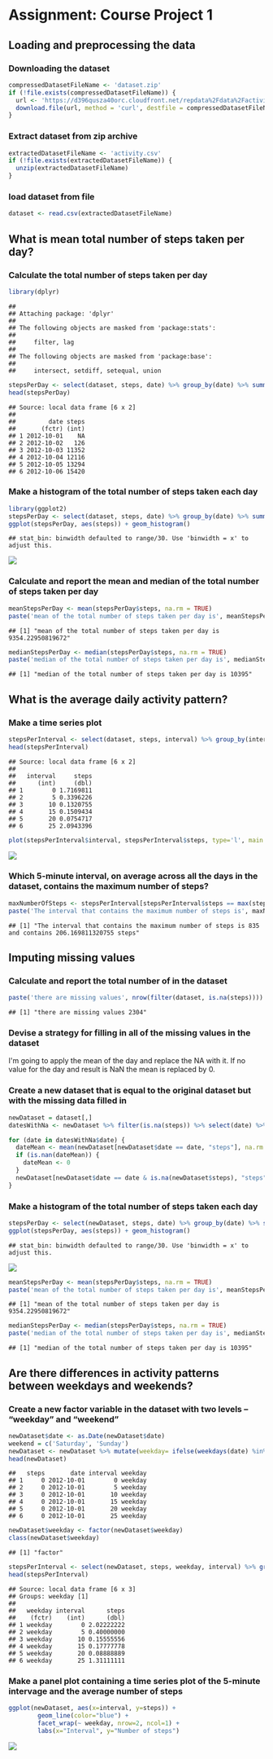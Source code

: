 # Assignment: Course Project 1

## Loading and preprocessing the data

### Downloading the dataset


```r
compressedDatasetFileName <- 'dataset.zip'
if (!file.exists(compressedDatasetFileName)) {
  url <- 'https://d396qusza40orc.cloudfront.net/repdata%2Fdata%2Factivity.zip'
  download.file(url, method = 'curl', destfile = compressedDatasetFileName)
}
```

### Extract dataset from zip archive


```r
extractedDatasetFileName <- 'activity.csv'
if (!file.exists(extractedDatasetFileName)) {
  unzip(extractedDatasetFileName)
}
```

### load dataset from file


```r
dataset <- read.csv(extractedDatasetFileName)
```

## What is mean total number of steps taken per day?

### Calculate the total number of steps taken per day


```r
library(dplyr)
```

```
## 
## Attaching package: 'dplyr'
## 
## The following objects are masked from 'package:stats':
## 
##     filter, lag
## 
## The following objects are masked from 'package:base':
## 
##     intersect, setdiff, setequal, union
```

```r
stepsPerDay <- select(dataset, steps, date) %>% group_by(date) %>% summarise(steps = sum(steps))
head(stepsPerDay)
```

```
## Source: local data frame [6 x 2]
## 
##         date steps
##       (fctr) (int)
## 1 2012-10-01    NA
## 2 2012-10-02   126
## 3 2012-10-03 11352
## 4 2012-10-04 12116
## 5 2012-10-05 13294
## 6 2012-10-06 15420
```

### Make a histogram of the total number of steps taken each day


```r
library(ggplot2)
stepsPerDay <- select(dataset, steps, date) %>% group_by(date) %>% summarise(steps = sum(steps, na.rm=TRUE))
ggplot(stepsPerDay, aes(steps)) + geom_histogram()
```

```
## stat_bin: binwidth defaulted to range/30. Use 'binwidth = x' to adjust this.
```

![](PA1_template_files/figure-html/qplot-1.png) 

### Calculate and report the mean and median of the total number of steps taken per day


```r
meanStepsPerDay <- mean(stepsPerDay$steps, na.rm = TRUE)
paste('mean of the total number of steps taken per day is', meanStepsPerDay)
```

```
## [1] "mean of the total number of steps taken per day is 9354.22950819672"
```

```r
medianStepsPerDay <- median(stepsPerDay$steps, na.rm = TRUE)
paste('median of the total number of steps taken per day is', medianStepsPerDay)
```

```
## [1] "median of the total number of steps taken per day is 10395"
```

## What is the average daily activity pattern?

### Make a time series plot


```r
stepsPerInterval <- select(dataset, steps, interval) %>% group_by(interval) %>% summarise(steps = mean(steps, na.rm=TRUE))
head(stepsPerInterval)
```

```
## Source: local data frame [6 x 2]
## 
##   interval     steps
##      (int)     (dbl)
## 1        0 1.7169811
## 2        5 0.3396226
## 3       10 0.1320755
## 4       15 0.1509434
## 5       20 0.0754717
## 6       25 2.0943396
```

```r
plot(stepsPerInterval$interval, stepsPerInterval$steps, type='l', main = 'Average daily activity pattern', xlab = 'Interval', ylab = 'Average steps')
```

![](PA1_template_files/figure-html/unnamed-chunk-6-1.png) 

### Which 5-minute interval, on average across all the days in the dataset, contains the maximum number of steps?

```r
maxNumberOfSteps <- stepsPerInterval[stepsPerInterval$steps == max(stepsPerInterval$steps),]
paste('The interval that contains the maximum number of steps is', maxNumberOfSteps$interval, 'and contains', maxNumberOfSteps$steps, 'steps')
```

```
## [1] "The interval that contains the maximum number of steps is 835 and contains 206.169811320755 steps"
```

## Imputing missing values

### Calculate and report the total number of in the dataset

```r
paste('there are missing values', nrow(filter(dataset, is.na(steps))))
```

```
## [1] "there are missing values 2304"
```

### Devise a strategy for filling in all of the missing values in the dataset

I'm going to apply the mean of the day and replace the NA with it. If no value for the day and result is NaN the mean is replaced by 0.

### Create a new dataset that is equal to the original dataset but with the missing data filled in

```r
newDataset = dataset[,]
datesWithNa <- newDataset %>% filter(is.na(steps)) %>% select(date) %>% unique()

for (date in datesWithNa$date) {
  dateMean <- mean(newDataset[newDataset$date == date, "steps"], na.rm = TRUE)
  if (is.nan(dateMean)) {
    dateMean <- 0
  }
  newDataset[newDataset$date == date & is.na(newDataset$steps), "steps"] <- dateMean
}
```

### Make a histogram of the total number of steps taken each day


```r
stepsPerDay <- select(newDataset, steps, date) %>% group_by(date) %>% summarise(steps = sum(steps, na.rm=TRUE))
ggplot(stepsPerDay, aes(steps)) + geom_histogram()
```

```
## stat_bin: binwidth defaulted to range/30. Use 'binwidth = x' to adjust this.
```

![](PA1_template_files/figure-html/unnamed-chunk-10-1.png) 


```r
meanStepsPerDay <- mean(stepsPerDay$steps, na.rm = TRUE)
paste('mean of the total number of steps taken per day is', meanStepsPerDay)
```

```
## [1] "mean of the total number of steps taken per day is 9354.22950819672"
```

```r
medianStepsPerDay <- median(stepsPerDay$steps, na.rm = TRUE)
paste('median of the total number of steps taken per day is', medianStepsPerDay)
```

```
## [1] "median of the total number of steps taken per day is 10395"
```

## Are there differences in activity patterns between weekdays and weekends?

### Create a new factor variable in the dataset with two levels – “weekday” and “weekend” 

```r
newDataset$date <- as.Date(newDataset$date)
weekend = c('Saturday', 'Sunday')
newDataset <- newDataset %>% mutate(weekday= ifelse(weekdays(date) %in% weekend, 'weekend', 'weekday'))
head(newDataset)
```

```
##   steps       date interval weekday
## 1     0 2012-10-01        0 weekday
## 2     0 2012-10-01        5 weekday
## 3     0 2012-10-01       10 weekday
## 4     0 2012-10-01       15 weekday
## 5     0 2012-10-01       20 weekday
## 6     0 2012-10-01       25 weekday
```

```r
newDataset$weekday <- factor(newDataset$weekday)
class(newDataset$weekday)
```

```
## [1] "factor"
```

```r
stepsPerInterval <- select(newDataset, steps, weekday, interval) %>% group_by(weekday, interval ) %>% summarise(steps = mean(steps, na.rm=TRUE))
head(stepsPerInterval)
```

```
## Source: local data frame [6 x 3]
## Groups: weekday [1]
## 
##   weekday interval      steps
##    (fctr)    (int)      (dbl)
## 1 weekday        0 2.02222222
## 2 weekday        5 0.40000000
## 3 weekday       10 0.15555556
## 4 weekday       15 0.17777778
## 5 weekday       20 0.08888889
## 6 weekday       25 1.31111111
```

### Make a panel plot containing a time series plot of the 5-minute intervage and the average number of steps

```r
ggplot(newDataset, aes(x=interval, y=steps)) + 
        geom_line(color="blue") + 
        facet_wrap(~ weekday, nrow=2, ncol=1) +
        labs(x="Interval", y="Number of steps")
```

![](PA1_template_files/figure-html/unnamed-chunk-13-1.png) 
